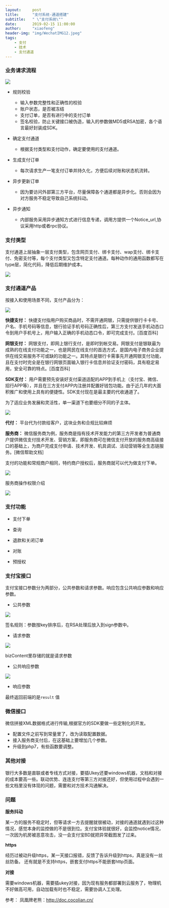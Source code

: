 ```yaml
---
layout:     post
title:      "支付系统-通道搭建"
subtitle:   " \"支付系统\""
date:       2019-02-15 11:00:00
author:     "xiaofeng"
header-img: "img/WechatIMG12.jpeg"
tags:
    - 支付 
    - 技术
    - 支付通道
---
```



### 业务请求流程

![](https://tva1.sinaimg.cn/large/007S8ZIlgy1gdrzwbl461j30js0dx74z.jpg)

* 规则校验
  * 输入参数完整性和正确性的校验
  * 账户状态，是否被冻结
  * 支付订单，是否有进行中的支付订单
  * 签名校验，防止关键接口被伪造，输入的参数做MD5或RSA加密，各个语言最好封装成SDK。

* 确定支付通道
  * 根据支付类型和支付动作，确定要使用的支付通道。
  
* 生成支付订单
  * 每次请求生产一笔支付订单并持久化，方便后续对账和状态机流转。
  
* 异步更新订单
  * 因为要访问外部第三方平台，尽量保障各个通道都是异步化。否则会因为对方服务不稳定导致自己系统抖动。
  
* 异步通知
  * 内部服务采用异步通知方式进行信息专递，调用方提供一个Notice_url,协议采用http或者rpc协议。


### 支付类型

支付通道上层抽象一层支付类型，包含网页支付、绑卡支付、wap支付、绑卡支付、免密支付等，每个支付类型又包含特定支付通道。每种动作的通用函数都写在type层，简化代码，降低后期维护成本。

![](https://tva1.sinaimg.cn/large/007S8ZIlgy1gds0a2y9ndj30ha03zmxu.jpg)

### 支付通道产品

按接入和使用场景不同，支付产品分为：

![](https://tva1.sinaimg.cn/large/007S8ZIlgy1gds5fapcg0j30ws0i6gom.jpg)

**快捷支付：** 快捷支付指用户购买商品时，不需开通网银，只需提供银行卡卡号、户名、手机号码等信息，银行验证手机号码正确性后，第三方支付发送手机动态口令到用户手机号上，用户输入正确的手机动态口令，即可完成支付。[百度百科]

**网银支付：** 网银支付，即网上银行支付，是即时到帐交易。网银支付是银联最为成熟的在线支付功能之一，也是网民在线支付的首选方式，是国内电子商务企业提供在线交易服务不可或缺的功能之一。其特点是银行卡需事先开通网银支付功能，且在支付时完全是在银行网银页面输入银行卡信息并验证支付密码，具有稳定易用，安全可靠的特点。[百度百科]

**SDK支付：** 用户需要预先安装好支付渠道适配的APP到手机上（支付宝、微信、招行APP等），并且在三方支付APP内注册并配置好钱包功能。由于近几年的大面积推广和使用上具有的便捷性。SDK支付现在是最主要的代收通道了。

为了适应业务发展和灵活性，单一渠道下也要细分不同的子主体。

![](https://tva1.sinaimg.cn/large/007S8ZIlgy1gds4hte9ycj31ia0pigsy.jpg)

**代付：** 平台代为付款给客户，这块业务和合规比较麻烦

**服务商：** 微信服务商为例，服务商是指有技术开发能力的第三方开发者为普通商户提供微信支付技术开发、营销方案，即服务商可在微信支付开放的服务商高级接口的基础上，为商户完成支付申请、技术开发、机具调试、活动营销等全生态链服务。[微信帮助文档]

支付的功能和常规商户相同，特约商户授权后，服务商就可以代为做支付下单。

![](https://tva1.sinaimg.cn/large/007S8ZIlgy1gds5dgul53j30n2096q3y.jpg)

服务商操作权限介绍

![](https://tva1.sinaimg.cn/large/007S8ZIlgy1gds5dqy1lcj30na0apq4c.jpg)


### 支付功能

* 支付下单
  
* 查询
  
* 退款和关闭订单
  
* 对账
  
* 预授权


### 支付宝接口

支付宝接口参数分为两部分，公共参数和请求参数。响应包含公共响应参数和响应参数。

* 公共参数

![](https://tva1.sinaimg.cn/large/007S8ZIlgy1gdsaafvj9dj30ve0h90va.jpg)

签名规则：参数按key排序后，在RSA处理后放入到sign参数中。

* 请求参数

![](https://tva1.sinaimg.cn/large/007S8ZIlgy1gdsa4imziyj30v00a842f.jpg)

bizContent里存储的就是请求参数

* 公共响应参数
  
![](https://tva1.sinaimg.cn/large/007S8ZIlgy1gdsaeixt5xj30vl0bc400.jpg)


* 响应参数

最终返回前端的是```result``` 值



### 微信接口

微信拼接XML数据格式进行传输,根据官方的SDK要做一些定制化的开发。
* 配置文件之前写到常量里了，改为读取配置数据。
* 接入服务商支付后，在这基础上要增加几个参数。
* 升级到php7，有些函数要调整。


### 其他对接

银行大多数是直联或者专线方式对接，要插Ukey还要windows机器，文档和对接的成本要高一些。联动优势、连连支付等第三方对接还好，但使用过程中会遇到一些文档里没有体现的问题，需要和对方技术沟通解决。

### 问题

**服务抖动**

某一方的服务不稳定时，但等请求一方去提醒就很被动，对接的通道就遇到过这种情况，感觉本身的监控做的不是很到位。支付宝体验就很好，会监控notice情况，一次因为机房被恶意攻击，没一会支付宝BD就把异常截图发了过来。

**https**

经历过被动升级https，某一天接口报错，反馈了告诉升级到https，真是没有一丝丝防备。
还有就是不支持https，嵌套支付https不能嵌套http页面。

**对接**

需要windows机器，需要插ukey对接，因为现有服务都部署到云服务了，物理机不好做高可用，自动加载有时也不稳定，需要协调人工处理。



参考：
凤凰牌老熊：http://doc.cocolian.cn/

